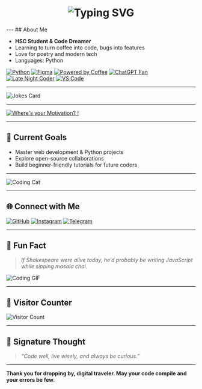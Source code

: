 <h1 align="center">
  <img src="https://readme-typing-svg.herokuapp.com?font=Impact&size=28&duration=4000&color=FF272A&center=true&vCenter=true&lines=Hello+there%2C+I'm+Prajyotastic!;Welcome+to+my+digital+realm!;Let's+code+some+magic+today!;" alt="Typing SVG" />
</h1>
---
## About Me  

- **HSC Student & Code Dreamer**  
- Learning to turn coffee into code, bugs into features  
- Love for poetry and modern tech  
- Languages: Python

[![Python](https://img.shields.io/badge/Python-3776AB?style=for-the-badge&logo=python&logoColor=white)](https://www.python.org/)
[![Figma](https://img.shields.io/badge/Figma-F24E1E?style=for-the-badge&logo=figma&logoColor=white)](https://www.figma.com/)
[![Powered by Coffee](https://img.shields.io/badge/Powered%20by-Coffee-FFDD00?style=for-the-badge&logo=buymeacoffee&logoColor=black)](https://www.buymeacoffee.com/)
[![ChatGPT Fan](https://img.shields.io/badge/ChatGPT-Fan-10AC84?style=for-the-badge)](https://chat.openai.com/)
[![Late Night Coder](https://img.shields.io/badge/Late%20Night-Coder-9933CC?style=for-the-badge)](https://www.google.com/search?q=late+night+coding)
[![VS Code](https://img.shields.io/badge/VS%20Code-007ACC?style=for-the-badge&logo=visualstudiocode&logoColor=white)](https://code.visualstudio.com/)

---
![Jokes Card](https://readme-jokes.vercel.app/api?theme=tokyonight)

---
[![Where's your Motivation? !](https://img.shields.io/badge/Where's%20your-Motivation%3F-001F54?style=for-the-badge)](https://www.youtube.com/watch?v=CRkC1p3Q2lY)

---
## 🚀 Current Goals  

- Master web development & Python projects  
- Explore open-source collaborations  
- Build beginner-friendly tutorials for future coders
---
![Coding Cat](https://media.giphy.com/media/JIX9t2j0ZTN9S/giphy.gif)

---
## 🌐 Connect with Me  

[![GitHub](https://img.shields.io/badge/GitHub-000?style=for-the-badge&logo=github)](https://github.com/Prajyotastic)
[![Instagram](https://img.shields.io/badge/Instagram-E4405F?style=for-the-badge&logo=instagram&logoColor=white)](https://www.instagram.com/prajyot.shady?igsh=MTJ6OW9vcDJvNm84Mw==)
[![Telegram](https://img.shields.io/badge/Telegram-229ED9?style=for-the-badge&logo=telegram&logoColor=white)](https://t.me/Prajyotastic)

---

## 🎨 Fun Fact  

> *If Shakespeare were alive today, he’d probably be writing JavaScript while sipping masala chai.*  

![Coding GIF](https://media.giphy.com/media/qgQUggAC3Pfv687qPC/giphy.gif)

---

## 👀 Visitor Counter  

![Visitor Count](https://profile-counter.glitch.me/Prajyotastic/count.svg)

---

## 📜 Signature Thought

> *“Code well, live wisely, and always be curious.”*

---

**Thank you for dropping by, digital traveler. May your code compile and your errors be few.**  
